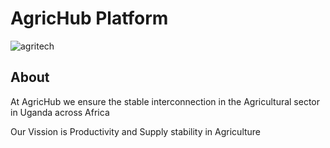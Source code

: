 # AgricHub Platform

![agritech](https://res.cloudinary.com/dqewkglb5/image/upload/v1695150365/agrichub_bnsolc.jpg)

## About

At AgricHub we ensure the stable interconnection in the Agricultural sector in Uganda across Africa

Our Vission is Productivity and Supply stability in Agriculture

